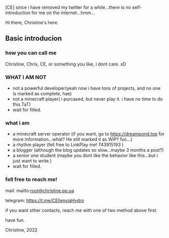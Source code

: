 [CE] since i have removed my twitter for a while...there is no self-introduction for me on the internet...hmm...

Hi there, Christine's here.

## Basic introducion <!--for kickstart-->

### how you can call me
Christine, Chris, CE, or something you like, i dont care. xD

### WHAT I AM NOT

- not a powerful developer(yeah now i have tons of projects, and no one is marked as complete, hae)
- not a minecraft player( i purcased, but never play it. i have no time to do this.TaT)
- wait for filled.

### what i am

- a minecraft server operator (if you want, go to https://dreampond.top for more information...what? He still marked it as WIP? fuc...)
- a rhythm player (fell free to LinkPlay me! 743915193 <!--are you sure the reader know what the fuck is that?-->)
- a blogger (although the blog updates so slow...maybe 3 months a post?)
- a senior one student (maybe you dont like the behavior like this...but i just want to write.)
- wait for filled.

### fell free to reach me!

mail: mailto:root@christine.pp.ua

telegram: https://t.me/CEllenviaHydro

if you want other contacts, reach me with one of two method above first.

have fun.

Christine, 2022
<!--
**CEllenvia/CEllenvia** is a ✨ _special_ ✨ repository because its `README.md` (this file) appears on your GitHub profile.

Here are some ideas to get you started:

- 🔭 I’m currently working on ...
- 🌱 I’m currently learning ...
- 👯 I’m looking to collaborate on ...
- 🤔 I’m looking for help with ...
- 💬 Ask me about ...
- 📫 How to reach me: ...
- 😄 Pronouns: ...
- ⚡ Fun fact: ...
-->

